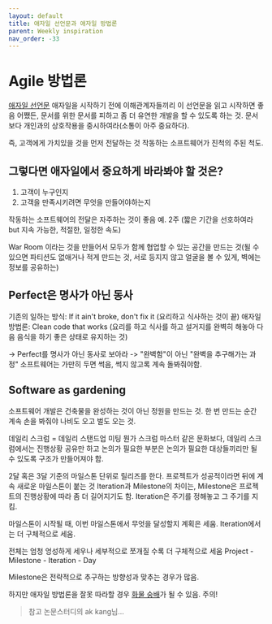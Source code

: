 ```yaml
---
layout: default
title: 애자일 선언문과 애자일 방법론
parent: Weekly inspiration
nav_order: -33
---
```


# Agile 방법론

[애자일 선언문](https://agilemanifesto.org/iso/ko/manifesto.html)
애자일을 시작하기 전에 이해관계자들끼리 이 선언문을 읽고 시작하면 좋음
어쨌든, 문서를 위한 문서를 피하고 좀 더 유연한 개발을 할 수 있도록 하는 것.
문서보다 개인과의 상호작용을 중시하여라(소통이 아주 중요하다).

즉, 고객에게 가치있을 것을 먼저 전달하는 것
작동하는 소프트웨어가 진척의 주된 척도.

## 그렇다면 애자일에서 중요하게 바라봐야 할 것은?
1. 고객이 누구인지
2. 고객을 만족시키려면 무엇을 만들어야하는지

작동하는 소프트웨어의 전달은 자주하는 것이 좋음
예. 2주 (짧은 기간을 선호하여라 but 지속 가능한, 적절한, 일정한 속도)

War Room 이라는 것을 만들어서 모두가 함께 협업할 수 있는 공간을 만드는 것(될 수 있으면 파티션도 없애거나 적게 만드는 것, 서로 등지지 않고 얼굴을 볼 수 있게, 벽에는 정보를 공유하는)

## Perfect은 명사가 아닌 동사
기존의 일하는 방식: If it ain't broke, don't fix it (요리하고 식사하는 것이 끝)
애자일 방법론: Clean code that works (요리를 하고 식사를 하고 설거지를 완벽히 해놓아 다음 음식을 하기 좋은 상태로 유지하는 것)

-> Perfect를 명사가 아닌 동사로 보아라
-> "완벽함"이 아닌 "완벽을 추구해가는 과정"
소프트웨어는 가만히 두면 썩음, 썩지 않고록 계속 돌봐줘야함.

## Software as gardening
소프트웨어 개발은 건축물을 완성하는 것이 아닌 정원을 만드는 것.
한 번 만드는 순간 계속 손을 봐줘야 나비도 오고 벌도 오는 것.

데일리 스크럼 = 데일리 스탠드업 미팅
뭔가 스크럼 마스터 같은 문화보다, 데일리 스크럼에서는 진행상황 공유만 하고 논의가 필요한 부분은 논의가 필요한 대상들끼리만 될 수 있도록 구조가 만들어져야 함.

2달 혹은 3달 기준의 마일스톤 단위로 릴리즈를 한다. 프로젝트가 성공적이라면 뒤에 계속 새로운 마일스톤이 붙는 것 
Iteration과 Milestone의 차이는, Milestone은 프로젝트의 진행상황에 따라 좀 더 길어지기도 함. Iteration은 주기를 정해놓고 그 주기를 지킴.

마일스톤이 시작될 때, 이번 마일스톤에서 무엇을 달성할지 계획은 세움. Iteration에서는 더 구체적으로 세움.

전체는 엄청 엉성하게 세우나 세부적으로 쪼개질 수록 더 구체적으로 세움
Project - Milestone - Iteration - Day

Milestone은 전략적으로 추구하는 방향성과 맞추는 경우가 많음.

하지만 애자일 방법론을 잘못 따라할 경우
[화물 숭배](https://en.wikipedia.org/wiki/Cargo_cult)가 될 수 있음. 주의!


> 참고
> 논문스터디의 ak kang님...
